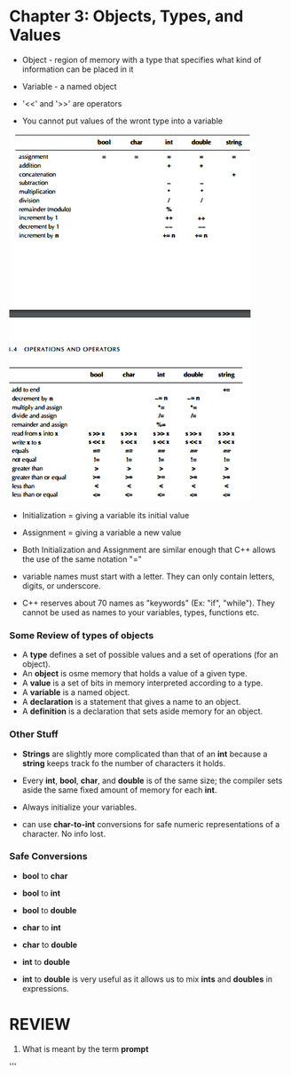 # Chapter 3: Objects, Types, and Values

- Object - region of memory with a type that specifies what kind of information can be placed in it

- Variable - a named object

- '<<' and '>>' are operators

- You cannot put values of the wront type into a variable

![operators](./images/Operators.png)

- Initialization = giving a variable its initial value

- Assignment = giving a variable a new value

- Both Initialization and Assignment are similar enough that C++ allows the use of the same notation "="

- variable names must start with a letter. They can only contain letters, digits, or underscore.

- C++ reserves about 70 names as "keywords" (Ex: "if", "while"). They cannot be used as names to your variables, types, functions etc.

### Some Review of types of objects

- A __type__ defines a set of possible values and a set of operations (for an object).
- An __object__ is osme memory that holds a value of a given type.
- A __value__ is a set of bits in memory interpreted according to a type.
- A __variable__ is a named object.
- A __declaration__ is a statement that gives a name to an object.
- A __definition__ is a declaration that sets aside memory for an object.



### Other Stuff

- __Strings__ are slightly more complicated than that of an __int__ because a __string__ keeps track fo the number of characters it holds.

- Every __int__, __bool__, __char__, and __double__ is of the same size; the compiler sets aside the same fixed amount of memory for each __int__.

- Always initialize your variables.

- can use __char-to-int__ conversions for safe numeric representations of a character. No info lost.

### Safe Conversions

- __bool__ to __char__
- __bool__ to __int__
- __bool__ to __double__
- __char__ to __int__
- __char__ to __double__
- __int__ to __double__

- __int__ to __double__ is very useful as it allows us to mix __ints__ and __doubles__ in expressions.

# __REVIEW__

1) What is meant by the term **prompt**

''' 